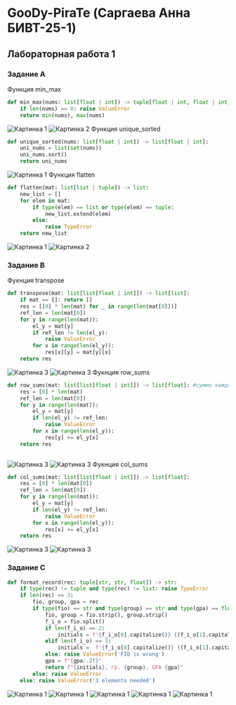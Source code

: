 
# GooDy-PiraTe (Саргаева Анна БИВТ-25-1)

## Лабораторная работа 1

### Задание A
Функция min_max
```python
def min_max(nums: list[float | int]) -> tuple[float | int, float | int]:
    if len(nums) == 0: raise ValueError
    return min(nums), max(nums)
```
![Картинка 1](./images/lab2/arrays_min_max.png)
![Картинка 2](./images/lab2/arrays_min_max_error.png)
Функция unique_sorted
```python
def unique_sorted(nums: list[float | int]) -> list[float | int]:
    uni_nums = list(set(nums))
    uni_nums.sort() 
    return uni_nums
```
![Картинка 1](./images/lab2/arrays_unique_sorted.png)
Функция flatten
```python
def flatten(mat: list[list | tuple]) -> list:
    new_list = []
    for elem in mat:
        if type(elem) == list or type(elem) == tuple:
            new_list.extend(elem)
        else: 
            raise TypeError
    return new_list
```
![Картинка 1](./images/lab2/arrays_flatten.png)
![Картинка 2](./images/lab2/arrays_flatten_error.png)


### Задание B
Фукнция transpose
```python
def transpose(mat: list[list[float | int]]) -> list[list]:
    if mat == []: return []
    res = [[0] * len(mat) for _ in range(len(mat[0]))]
    ref_len = len(mat[0])
    for y in range(len(mat)): 
        el_y = mat[y]
        if ref_len != len(el_y):
            raise ValueError
        for x in range(len(el_y)): 
            res[x][y] = mat[y][x]
    return res
```
![Картинка 3](./images/lab2/matrix_transpose.png)
![Картинка 3](./images/lab2/matrix_transpose_error.png)
Фукнция row_sums
```python
def row_sums(mat: list[list[float | int]]) -> list[float]: #сумма каждой строки
    res = [0] * len(mat)
    ref_len = len(mat[0])
    for y in range(len(mat)):
        el_y = mat[y]
        if len(el_y) != ref_len:
            raise ValueError
        for x in range(len(el_y)):
            res[y] += el_y[x]
    return res
            
```
![Картинка 3](./images/lab2/matrix_row_sums.png)
![Картинка 3](./images/lab2/matrix_row_sums_error.png)
Фукнция col_sums
```python
def col_sums(mat: list[list[float | int]]) -> list[float]:
    res = [0] * len(mat[0]) 
    ref_len = len(mat[0])
    for y in range(len(mat)):
        el_y = mat[y]
        if len(el_y) != ref_len:
            raise ValueError
        for x in range(len(el_y)):
            res[x] += el_y[x]
    return res
```
![Картинка 3](./images/lab2/matrix_col_sums.png)
![Картинка 3](./images/lab2/matrix_col_sums_error.png)


### Задание C
```python
def format_record(rec: tuple[str, str, float]) -> str:
    if type(rec) != tuple and type(rec) != list: raise TypeError
    if len(rec) == 3:
        fio, group, gpa = rec
        if type(fio) == str and type(group) == str and type(gpa) == float:
            fio, group = fio.strip(), group.strip()
            f_i_o = fio.split()
            if len(f_i_o) == 2:
                initials = f'{f_i_o[0].capitalize()} {(f_i_o[1].capitalize())[0]}.'
            elif len(f_i_o) == 3:
                initials =  f'{f_i_o[0].capitalize()} {(f_i_o[1].capitalize())[0]}.{(f_i_o[2].capitalize())[0]}.'
            else: raise ValueError('FIO is wrong')
            gpa = f"{gpa:.2f}"
            return f"{initials}, гр. {group}, GPA {gpa}"
        else: raise ValueError
    else: raise ValueError('3 elements needed')
```
![Картинка 1](./images/lab2/tuples.png)
![Картинка 1](./images/lab2/tuples_wrong_gpa.png)
![Картинка 1](./images/lab2/tuples_wrong_group.png)
![Картинка 1](./images/lab2/tuples_wrong_type_fio.png)
![Картинка 1](./images/lab2/tuples_wrong_value_fio.png)


